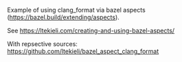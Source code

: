 Example of using clang_format via bazel aspects (https://bazel.build/extending/aspects).

See https://ltekieli.com/creating-and-using-bazel-aspects/

With repsective sources: https://github.com/ltekieli/bazel_aspect_clang_format


